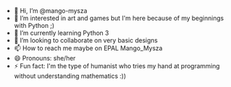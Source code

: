 - 👋 Hi, I’m @mango-mysza
- 👀 I’m interested in art and games but I'm here because of my beginnings with Python ;)
- 🌱 I’m currently learning Python 3
- 💞️ I’m looking to collaborate on very basic designs
- 📫 How to reach me maybe on EPAL Mango_Mysza
- 😄 Pronouns: she/her 
- ⚡ Fun fact: I'm the type of humanist who tries my hand at programming without understanding mathematics :))

<!---
mango-mysza/mango-mysza is a ✨ special ✨ repository because its `README.md` (this file) appears on your GitHub profile.
You can click the Preview link to take a look at your changes.
--->

